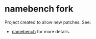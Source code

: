 namebench fork
=============

Project created to allow new patches. See:

- [namebench](https://code.google.com/archive/p/namebench) for more details.
